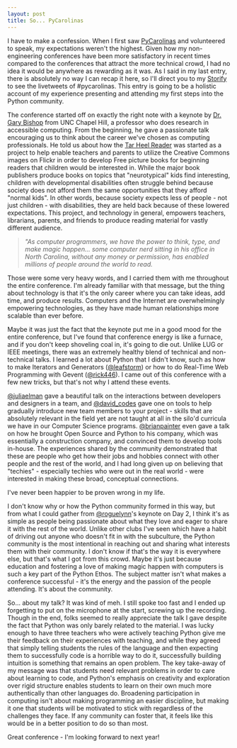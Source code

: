 ```yaml
---
layout: post
title: So... PyCarolinas
---
```


I have to make a confession. When I first saw <a href="http://pycarolinas.org">PyCarolinas</a> and volunteered to speak, my expectations weren't the highest. Given how my non-engineering conferences have been more satisfactory in recent times compared to the conferences that attract the more technical crowd, I had no idea it would be anywhere as rewarding as it was. As I said in my last entry, there is absolutely no way I can recap it here, so I'll direct you to my <a href="http://storify.com/IsharaComix/pycarolinas-unc-chapel-hill-oct-20-21">Storify</a> to see the livetweets of #pycarolinas. This entry is going to be a holistic account of my experience presenting and attending my first steps into the Python community.

The conference started off on exactly the right note with a keynote by <a href="http://www.cs.unc.edu/~gb/">Dr. Gary Bishop</a> from UNC Chapel Hill, a professor who does research in accessible computing. From the beginning, he gave a passionate talk encouraging us to think about the career we've chosen as computing professionals. He told us about how the <a href="http://tarheelreader.org/">Tar Heel Reader</a> was started as a project to help enable teachers and parents to utilize the Creative Commons images on Flickr in order to develop Free picture books for beginning readers that children would be interested in. While the major book publishers produce books on topics that "neurotypical" kids find interesting, children with developmental disabilities often struggle behind because society does not afford them the same opportunities that they afford "normal kids". In other words, because society expects less of people - not just children - with disabilities, they are held back because of these lowered expectations. This project, and technology in general, empowers teachers, librarians, parents, and friends to produce reading material for vastly different audience.

<blockquote><em>"As computer programmers, we have the power to think, type, and make magic happen... some computer nerd sitting in his office in North Carolina, without any money or permission, has enabled millions of people around the world to read.</em></blockquote>

Those were some very heavy words, and I carried them with me throughout the entire conference. I'm already familiar with that message, but the thing about technology is that it's the only career where you can take ideas, add time, and produce results. Computers and the Internet are overwhelmingly empowering technologies, as they have made human relationships more scalable than ever before.

Maybe it was just the fact that the keynote put me in a good mood for the entire conference, but I've found that conference energy is like a furnace, and if you don't keep shoveling coal in, it's going to die out. Unlike LUG or IEEE meetings, there was an extremely healthy blend of technical and non-technical talks. I learned a lot about Python that I didn't know, such as how to make Iterators and Generators (<a href="http://twitter.com/leafstorm">@leafstorm</a>) or how to do Real-Time Web Programming with Gevent (<a href="http://twitter.com/rick446">@rick446</a>). I came out of this conference with a few new tricks, but that's not why I attend these events.

<a href="http://twitter.com/juliaelman">@juliaelman</a> gave a beautiful talk on the interactions between developers and designers in a team, and <a href="http://twitter.com/david_codes">@david_codes</a> gave one on tools to help gradually introduce new team members to your project - skills that are absolutely relevant in the field yet are not taught at all in the silo'd curricula we have in our Computer Science programs. <a href="http://twitter.com/brianpainter">@brianpainter</a> even gave a talk on how he brought Open Source and Python to his company, which was essentially a construction company, and convinced them to develop tools in-house. The experiences shared by the community demonstrated that these are people who get how their jobs and hobbies connect with other people and the rest of the world, and I had long given up on believing that "techies" - especially techies who were out in the real world - were interested in making these broad, conceptual connections.

I've never been happier to be proven wrong in my life.

I don't know why or how the Python community formed in this way, but from what I could gather from <a href="http://twitter.com/roguelynn">@roguelynn</a>'s keynote on Day 2, I think it's as simple as people being passionate about what they love and eager to share it with the rest of the world. Unlike other clubs I've seen which have a habit of driving out anyone who doesn't fit in with the subculture, the Python community is the most intentional in reaching out and sharing what interests them with their community. I don't know if that's the way it is everywhere else, but that's what I got from this crowd. Maybe it's just because education and fostering a love of making magic happen with computers is such a key part of the Python Ethos. The subject matter isn't what makes a conference successful - it's the energy and the passion of the people attending. It's about the community.

So... about my talk? It was kind of meh. I still spoke too fast and I ended up forgetting to put on the microphone at the start, screwing up the recording. Though in the end, folks seemed to really appreciate the talk I gave despite the fact that Python was only barely related to the material. I was lucky enough to have three teachers who were actively teaching Python give me their feedback on their experiences with teaching, and while they agreed that simply telling students the rules of the language and then expecting them to successfully code is a horrible way to do it, successfully building intuition is something that remains an open problem. The key take-away of my message was that students need relevant problems in order to care about learning to code, and Python's emphasis on creativity and exploration over rigid structure enables students to learn on their own much more authentically than other languages do. Broadening participation in computing isn't about making programming an easier discipline, but making it one that students will be motivated to stick with regardless of the challenges they face. If any community can foster that, it feels like this would be in a better position to do so than most.

Great conference - I'm looking forward to next year!

